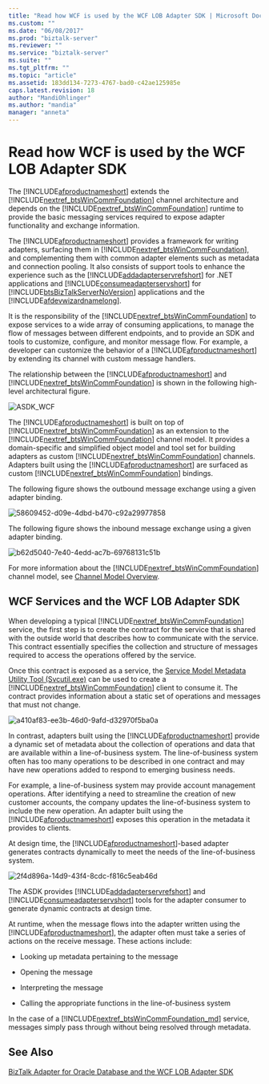 ```yaml
---
title: "Read how WCF is used by the WCF LOB Adapter SDK | Microsoft Docs"
ms.custom: ""
ms.date: "06/08/2017"
ms.prod: "biztalk-server"
ms.reviewer: ""
ms.service: "biztalk-server"
ms.suite: ""
ms.tgt_pltfrm: ""
ms.topic: "article"
ms.assetid: 183dd134-7273-4767-bad0-c42ae125985e
caps.latest.revision: 18
author: "MandiOhlinger"
ms.author: "mandia"
manager: "anneta"
---
```

# Read how WCF is used by the WCF LOB Adapter SDK
The [!INCLUDE[afproductnameshort](../../includes/afproductnameshort-md.md)] extends the [!INCLUDE[nextref_btsWinCommFoundation](../../includes/nextref-btswincommfoundation-md.md)] channel architecture and depends on the [!INCLUDE[nextref_btsWinCommFoundation](../../includes/nextref-btswincommfoundation-md.md)] runtime to provide the basic messaging services required to expose adapter functionality and exchange information. 
  
 The [!INCLUDE[afproductnameshort](../../includes/afproductnameshort-md.md)] provides a framework for writing adapters, surfacing them in [!INCLUDE[nextref_btsWinCommFoundation](../../includes/nextref-btswincommfoundation-md.md)], and complementing them with common adapter elements such as metadata and connection pooling. It also consists of support tools to enhance the experience such as the [!INCLUDE[addadapterservrefshort](../../includes/addadapterservrefshort-md.md)] for .NET applications and [!INCLUDE[consumeadapterservshort](../../includes/consumeadapterservshort-md.md)] for [!INCLUDE[btsBizTalkServerNoVersion](../../includes/btsbiztalkservernoversion-md.md)] applications and the [!INCLUDE[afdevwizardnamelong](../../includes/afdevwizardnamelong-md.md)].  
  
 It is the responsibility of the [!INCLUDE[nextref_btsWinCommFoundation](../../includes/nextref-btswincommfoundation-md.md)] to expose services to a wide array of consuming applications, to manage the flow of messages between different endpoints, and to provide an SDK and tools to customize, configure, and monitor message flow. For example, a developer can customize the behavior of a [!INCLUDE[afproductnameshort](../../includes/afproductnameshort-md.md)] by extending its channel with custom message handlers.  
  
 The relationship between the [!INCLUDE[afproductnameshort](../../includes/afproductnameshort-md.md)] and [!INCLUDE[nextref_btsWinCommFoundation](../../includes/nextref-btswincommfoundation-md.md)] is shown in the following high-level architectural figure.  
  
 ![](../../adapters-and-accelerators/wcf-lob-adapter-sdk/media/asdk-wcf.gif "ASDK_WCF")  
  
 The [!INCLUDE[afproductnameshort](../../includes/afproductnameshort-md.md)] is built on top of [!INCLUDE[nextref_btsWinCommFoundation](../../includes/nextref-btswincommfoundation-md.md)] as an extension to the [!INCLUDE[nextref_btsWinCommFoundation](../../includes/nextref-btswincommfoundation-md.md)] channel model. It provides a domain-specific and simplified object model and tool set for building adapters as custom [!INCLUDE[nextref_btsWinCommFoundation](../../includes/nextref-btswincommfoundation-md.md)] channels. Adapters built using the [!INCLUDE[afproductnameshort](../../includes/afproductnameshort-md.md)] are surfaced as custom [!INCLUDE[nextref_btsWinCommFoundation](../../includes/nextref-btswincommfoundation-md.md)] bindings.  
  
 The following figure shows the outbound message exchange using a given adapter binding.  
  
 ![](../../adapters-and-accelerators/wcf-lob-adapter-sdk/media/58609452-d09e-4dbd-b470-c92a29977858.gif "58609452-d09e-4dbd-b470-c92a29977858")  
  
 The following figure shows the inbound message exchange using a given adapter binding.  
  
 ![](../../adapters-and-accelerators/wcf-lob-adapter-sdk/media/b62d5040-7e40-4edd-ac7b-69768131c51b.gif "b62d5040-7e40-4edd-ac7b-69768131c51b")  
  
 For more information about the [!INCLUDE[nextref_btsWinCommFoundation](../../includes/nextref-btswincommfoundation-md.md)] channel model, see [Channel Model Overview](https://msdn.microsoft.com/library/ms729840.aspx).  
  
## WCF Services and the WCF LOB Adapter SDK  
 When developing a typical [!INCLUDE[nextref_btsWinCommFoundation](../../includes/nextref-btswincommfoundation-md.md)] service, the first step is to create the contract for the service that is shared with the outside world that describes how to communicate with the service. This contract essentially specifies the collection and structure of messages required to access the operations offered by the service.  
  
 Once this contract is exposed as a service, the [Service Model Metadata Utility Tool (Svcutil.exe)](https://msdn.microsoft.com/library/aa347733.aspx) can be used to create a [!INCLUDE[nextref_btsWinCommFoundation](../../includes/nextref-btswincommfoundation-md.md)] client to consume it. The contract provides information about a static set of operations and messages that must not change. 
  
 ![](../../adapters-and-accelerators/wcf-lob-adapter-sdk/media/a410af83-ee3b-46d0-9afd-d32970f5ba0a.gif "a410af83-ee3b-46d0-9afd-d32970f5ba0a")  
  
 In contrast, adapters built using the [!INCLUDE[afproductnameshort](../../includes/afproductnameshort-md.md)] provide a dynamic set of metadata about the collection of operations and data that are available within a line-of-business system. The line-of-business system often has too many operations to be described in one contract and may have new operations added to respond to emerging business needs.  
  
 For example, a line-of-business system may provide account management operations. After identifying a need to streamline the creation of new customer accounts, the company updates the line-of-business system to include the new operation. An adapter built using the [!INCLUDE[afproductnameshort](../../includes/afproductnameshort-md.md)] exposes this operation in the metadata it provides to clients.  
  
 At design time, the [!INCLUDE[afproductnameshort](../../includes/afproductnameshort-md.md)]-based adapter generates contracts dynamically to meet the needs of the line-of-business system.  
  
 ![](../../adapters-and-accelerators/wcf-lob-adapter-sdk/media/2f4d896a-14d9-43f4-8cdc-f816c5eab46d.gif "2f4d896a-14d9-43f4-8cdc-f816c5eab46d")  
  
 The ASDK provides [!INCLUDE[addadapterservrefshort](../../includes/addadapterservrefshort-md.md)] and [!INCLUDE[consumeadapterservshort](../../includes/consumeadapterservshort-md.md)] tools for the adapter consumer to generate dynamic contracts at design time.  
  
 At runtime, when the message flows into the adapter written using the [!INCLUDE[afproductnameshort](../../includes/afproductnameshort-md.md)], the adapter often must take a series of actions on the receive message. These actions include:  
  
-   Looking up metadata pertaining to the message  
  
-   Opening the message  
  
-   Interpreting the message  
  
-   Calling the appropriate functions in the line-of-business system  
  
 In the case of a [!INCLUDE[nextref_btsWinCommFoundation_md](../../includes/nextref-btswincommfoundation-md.md)] service, messages simply pass through without being resolved through metadata.  
  
## See Also  
 [BizTalk Adapter for Oracle Database and the WCF LOB Adapter SDK](BizTalk%20Adapter%20for%20Oracle%20Database%20and%20the%20WCF%20LOB%20Adapter%20SDK.md)
